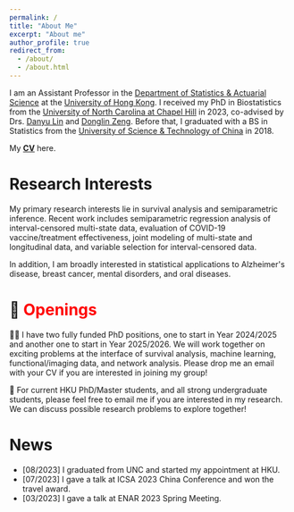```yaml
---
permalink: /
title: "About Me"
excerpt: "About me"
author_profile: true
redirect_from: 
  - /about/
  - /about.html
---
```


I am an Assistant Professor in the [Department of Statistics & Actuarial Science](https://saasweb.hku.hk/) at the [University of Hong Kong](https://www.hku.hk/). I received my PhD in Biostatistics from the [University of North Carolina at Chapel Hill](https://sph.unc.edu/bios/biostatistics/) in 2023, co-advised by Drs. [Danyu Lin](https://sph.unc.edu/adv_profile/danyu-lin-phd/) and [Donglin Zeng](https://sph.unc.edu/adv_profile/donglin-zeng-phd/). Before that, I graduated with a BS in Statistics from the [University of Science & Technology of China](https://sgy.ustc.edu.cn/) in 2018. 

My [**CV**](/files/CV_230515.pdf) here. 

Research Interests
======
My primary research interests lie in survival analysis and semiparametric inference. Recent work includes semiparametric regression analysis of interval-censored multi-state data, evaluation of COVID-19 vaccine/treatment effectiveness, joint modeling of multi-state and longitudinal data, and variable selection for interval-censored data. 

In addition, I am broadly interested in statistical applications to Alzheimer's disease, breast cancer, mental disorders, and oral diseases. 

🚩 <span style='color: red;'>Openings</span>
======
🧑‍🎓 I have two fully funded PhD positions, one to start in Year 2024/2025 and another one to start in Year 2025/2026. We will work together on exciting problems at the interface of survival analysis, machine learning, functional/imaging data, and network analysis. Please drop me an email with your CV if you are interested in joining my group! 

🙋 For current HKU PhD/Master students, and all strong undergraduate students, please feel free to email me if you are interested in my research. We can discuss possible research problems to explore together!  

News
======
- [08/2023] I graduated from UNC and started my appointment at HKU.
- [07/2023] I gave a talk at ICSA 2023 China Conference and won the travel award.
- [03/2023] I gave a talk at ENAR 2023 Spring Meeting.
